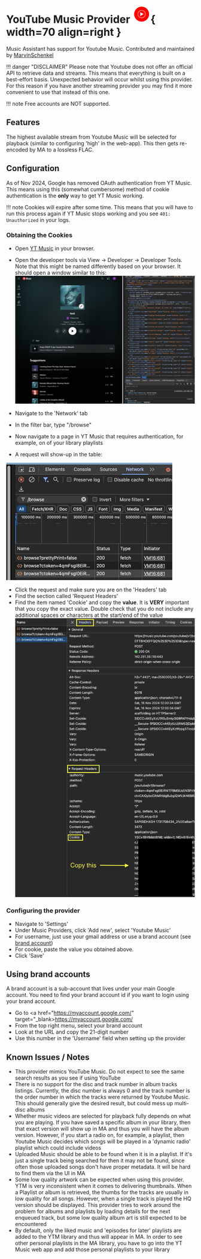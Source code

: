 # YouTube Music Provider ![Preview image](../assets/icons/ytm-icon.svg){ width=70 align=right }

Music Assistant has support for Youtube Music. Contributed and maintained by [MarvinSchenkel](https://github.com/MarvinSchenkel)

!!! danger "DISCLAIMER"
    Please note that Youtube does not offer an official API to retrieve data and streams. This means that everything is built on a best-effort basis. Unexpected behavior will occur whilst using this provider. For this reason if you have another streaming provider you may find it more convenient to use that instead of this one.

!!! note
    Free accounts are NOT supported.

## Features

The highest available stream from Youtube Music will be selected for playback (similar to configuring 'high' in the web-app). This then gets re-encoded by MA to a lossless FLAC.

## Configuration

As of Nov 2024, Google has removed OAuth authentication from YT Music. This means using this (somewhat cumbersome) method of cookie authentication is the **only** way to get YT Music working.

!!! note
    Cookies will expire after some time. This means that you will have to run this process again if YT Music stops working and you see `401: Unauthorized` in your logs.

### Obtaining the Cookies
- Open <a href="http://music.youtube.com/" target="_blank">YT Music</a> in your browser.
- Open the developer tools via View -> Developer -> Developer Tools. Note that this might be named differently based on your browser. It should open a window similar to this:
![Dev tools](../assets/screenshots/ytmusic-developer-tools.png)

- Navigate to the 'Network' tab
- In the filter bar, type "/browse"
- Now navigate to a page in YT Music that requires authentication, for example, on of your library playlists
- A request will show-up in the table:

![Auth request](../assets/screenshots/ytmusic-auth-request.png)

- Click the request and make sure you are on the 'Headers' tab
- Find the section called 'Request Headers'
- Find the item named 'Cookie' and copy the **value**. It is **VERY** important that you copy the exact value. Double check that you do not include any additional spaces or characters at the start/end of the value
![Cookie value](../assets/screenshots/ytmusic-cookie-value.png)

### Configuring the provider 
- Navigate to 'Settings'
- Under Music Providers, click 'Add new', select 'Youtube Music'
- For username, just use your gmail address or use a brand account (see [brand account](#using-brand-accounts))
- For cookie, paste the value you obtained above.
- Click 'Save'

## Using brand accounts
A brand account is a sub-account that lives under your main Google account. You need to find your brand account id if you want to login using your brand account.

- Go to <a href="https://myaccount.google.com/" target="_blank>https://myaccount.google.com/</a>
- From the top right menu, select your brand account
- Look at the URL and copy the 21-digit number
- Use this number in the 'Username' field when setting up the provider

## Known Issues / Notes

- This provider mimics YouTube Music. Do not expect to see the same search results as you see if using YouTube
- There is no support for the disc and track number in album tracks listings. Currently, the disc number is always 0 and the track number is the order number in which the tracks were returned by Youtube Music. This should generally give the desired result, but could mess up multi-disc albums
- Whether music videos are selected for playback fully depends on what you are playing. If you have saved a specific album in your library, then that exact version will show up in MA and thus you will have the album version. However, if you start a radio on, for example, a playlist, then Youtube Music decides which songs will be played in a 'dynamic radio' playlist which could include videos
- Uploaded Music should be able to be found when it is in a playlist. If it's just a single track being searched for then it may not be found, since often those uploaded songs don't have proper metadata. It will be hard to find them via the UI in MA
- Some low quality artwork can be expected when using this provider. YTM is very inconsistent when it comes to delivering thumbnails. When a Playlist or album is retrieved, the thumbs for the tracks are usually in low quality for all songs. However, when a single track is played the HQ version should be displayed. This provider tries to work around the problem for albums and playlists by loading details for the next enqueued track, but some low quality album art is still expected to be encountered
- By default, only the liked music and 'episodes for later' playlists are added to the YTM library and thus will appear in MA. In order to see other personal playlists in the MA library, you have to go into the YT Music web app and add those personal playlists to your library
